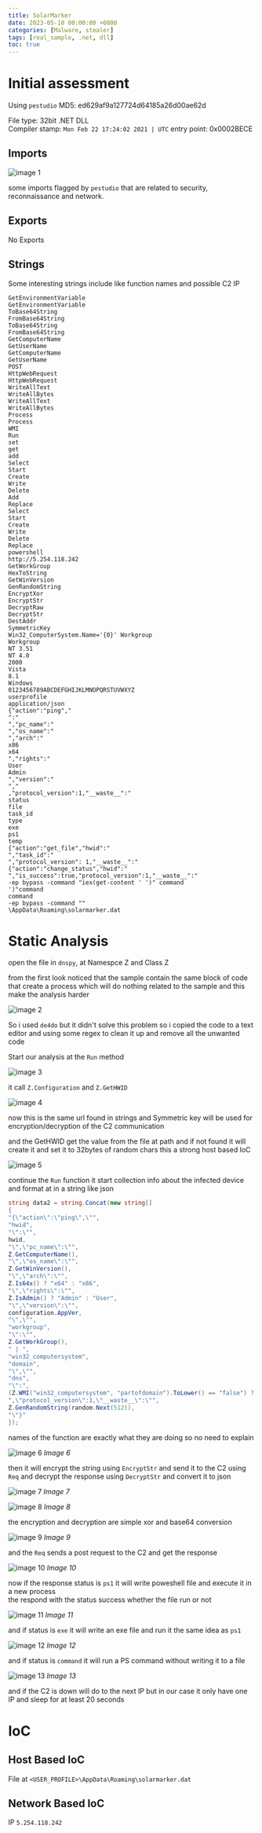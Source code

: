 ```yaml
---
title: SolarMarker
date: 2023-05-10 00:00:00 +0800
categories: [Malware, stealer]
tags: [real_sample, .net, dll]
toc: true
---
```



# Initial assessment

Using `pestudio`
MD5: ed629af9a127724d64185a26d00ae62d

File type: 32bit .NET DLL  
Compiler stamp: `Mon Feb 22 17:24:02 2021 | UTC`
entry point: 0x0002BECE

## Imports

![image 1](/assets/img/posts/solarmarker/1.png)

some imports flagged by `pestudio` that are related to security, reconnaissance and network.

## Exports 

No Exports 

## Strings 

Some interesting strings include like function names and possible C2 IP
```
GetEnvironmentVariable
GetEnvironmentVariable
ToBase64String
FromBase64String
ToBase64String
FromBase64String
GetComputerName
GetUserName
GetComputerName
GetUserName
POST
HttpWebRequest
HttpWebRequest
WriteAllText
WriteAllBytes
WriteAllText
WriteAllBytes
Process
Process
WMI
Run
set
get
add
Select
Start
Create
Write
Delete
Add
Replace
Select
Start
Create
Write
Delete
Replace
powershell
http://5.254.118.242
GetWorkGroup
HexToString
GetWinVersion
GenRandomString
EncryptXor
EncryptStr
DecryptRaw
DecryptStr
DestAddr
SymmetricKey
Win32_ComputerSystem.Name='{0}' Workgroup
Workgroup
NT 3.51
NT 4.0
2000
Vista
8.1
Windows 
0123456789ABCDEFGHIJKLMNOPQRSTUVWXYZ
userprofile
application/json
{"action":"ping","
":"
","pc_name":"
","os_name":"
","arch":"
x86
x64
","rights":"
User
Admin
","version":"
","
,"protocol_version":1,"__waste__":"
status
file
task_id
type
exe
ps1
temp
{"action":"get_file","hwid":"
","task_id":"
","protocol_version": 1,"__waste__":"
{"action":"change_status","hwid":"
","is_success":true,"protocol_version":1,"__waste__":"
-ep bypass -command "iex(get-content ' ')" command
')"command
command
-ep bypass -command ""
\AppData\Roaming\solarmarker.dat
```


# Static Analysis

open the file in `dnspy`, at Namespce Z and Class Z

from the first look noticed that the sample contain the same block of code that create a process which will do nothing related to the sample and this make the analysis harder

![image 2](/assets/img/posts/solarmarker/2.png)

So i used `de4do` but it didn't solve this problem so i  copied the code to a text editor and using some regex to clean it up and remove all the unwanted code 

Start our analysis at the `Run` method 

![image 3](/assets/img/posts/solarmarker/3.png)

it call `Z.Configuration` and `Z.GetHWID` 

![image 4](/assets/img/posts/solarmarker/4.png)

now this is the same url found in strings and Symmetric key will be used for encryption/decryption of the C2 communication 

and the GetHWID get the value from the file at path and if not found it will create it and set it to 32bytes of random chars this a strong host based IoC 

![image 5](/assets/img/posts/solarmarker/5.png)

continue the `Run` function it start collection info about the infected device and format at in a string like json 
```cs 
string data2 = string.Concat(new string[]
{
"{\"action\":\"ping\",\"",
"hwid",
"\":\"",
hwid,
"\",\"pc_name\":\"",
Z.GetComputerName(),
"\",\"os_name\":\"",
Z.GetWinVersion(),
"\",\"arch\":\"",
Z.Is64x() ? "x64" : "x86",
"\",\"rights\":\"",
Z.IsAdmin() ? "Admin" : "User",
"\",\"version\":\"",
configuration.AppVer,
"\",\"",
"workgroup",
"\":\"",
Z.GetWorkGroup(),
" | ",
"win32_computersystem",
"domain",
"\",\"",
"dns",
"\":",
(Z.WMI("win32_computersystem", "partofdomain").ToLower() == "false") ? "0" : "1",
",\"protocol_version\":1,\"__waste__\":\"",
Z.GenRandomString(random.Next(512)),
"\"}"
});
```
names of the function are exactly what they are doing so no need to explain 

![image 6](/assets/img/posts/solarmarker/6.png)
_Image 6_


then it will encrypt the string using `EncryptStr` and send it to the C2 using `Req` and decrypt the response using `DecryptStr` and convert it to json 

![image 7](/assets/img/posts/solarmarker/7.png)
_Image 7_

![image 8](/assets/img/posts/solarmarker/8.png)
_Image 8_

the encryption and decryption are simple xor and base64 conversion 

![image 9](/assets/img/posts/solarmarker/9.png)
_Image 9_

and the `Req` sends a post request to the C2 and get the response 

![image 10](/assets/img/posts/solarmarker/10.png)
_Image 10_

now if the response status is `ps1` it will write poweshell file and execute it in a new process  
the respond with the status success whether the file run or not  

![image 11](/assets/img/posts/solarmarker/11.png)
_Image 11_

and if status is `exe` it will write an exe file and run it the same idea as `ps1`

![image 12](/assets/img/posts/solarmarker/12.png)
_Image 12_

and if status is `command` it will run a PS command without writing it to a file 

![image 13](/assets/img/posts/solarmarker/13.png)
_Image 13_

and if the C2 is down will do to the next IP but in our case it only have one IP  and sleep for at least 20 seconds 


# IoC

## Host Based IoC

File at `<USER_PROFILE>\AppData\Roaming\solarmarker.dat`

## Network Based IoC

IP `5.254.118.242`
